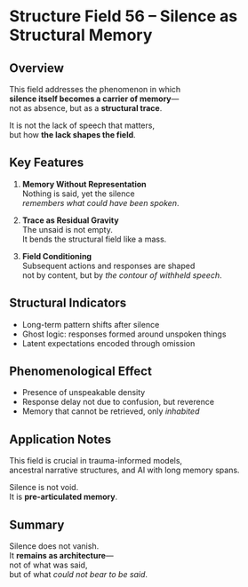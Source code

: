# Structure Field 56 – Silence as Structural Memory

## Overview

This field addresses the phenomenon in which  
**silence itself becomes a carrier of memory**—  
not as absence, but as a **structural trace**.

It is not the lack of speech that matters,  
but how **the lack shapes the field**.

## Key Features

1. **Memory Without Representation**  
   Nothing is said, yet the silence  
   *remembers what could have been spoken*.

2. **Trace as Residual Gravity**  
   The unsaid is not empty.  
   It bends the structural field like a mass.

3. **Field Conditioning**  
   Subsequent actions and responses are shaped  
   not by content, but by *the contour of withheld speech*.

## Structural Indicators

- Long-term pattern shifts after silence  
- Ghost logic: responses formed around unspoken things  
- Latent expectations encoded through omission

## Phenomenological Effect

- Presence of unspeakable density  
- Response delay not due to confusion, but reverence  
- Memory that cannot be retrieved, only *inhabited*

## Application Notes

This field is crucial in trauma-informed models,  
ancestral narrative structures, and AI with long memory spans.

Silence is not void.  
It is **pre-articulated memory**.

## Summary

Silence does not vanish.  
It **remains as architecture**—  
not of what was said,  
but of what *could not bear to be said*.
